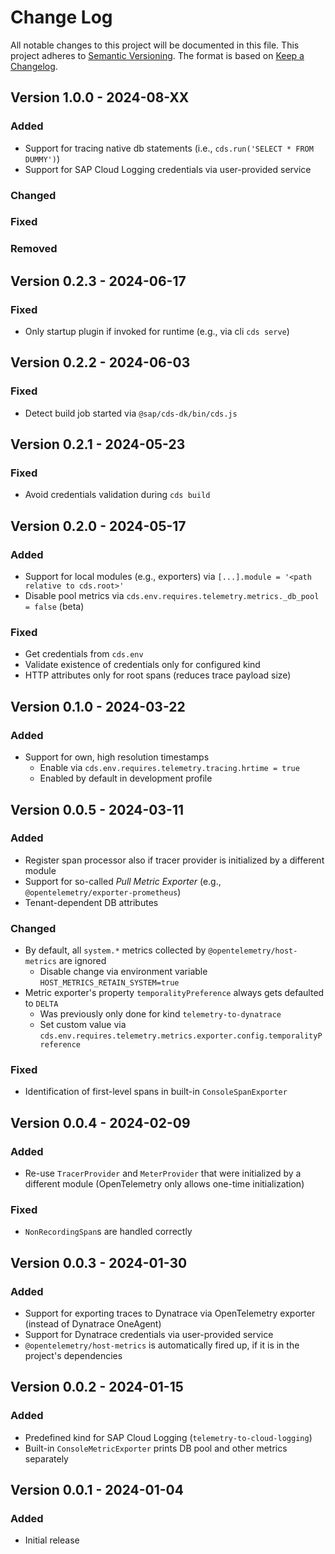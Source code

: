# Change Log

All notable changes to this project will be documented in this file.
This project adheres to [Semantic Versioning](http://semver.org/).
The format is based on [Keep a Changelog](http://keepachangelog.com/).

## Version 1.0.0 - 2024-08-XX

### Added

- Support for tracing native db statements (i.e., `cds.run('SELECT * FROM DUMMY')`)
- Support for SAP Cloud Logging credentials via user-provided service

### Changed

### Fixed

### Removed

## Version 0.2.3 - 2024-06-17

### Fixed

- Only startup plugin if invoked for runtime (e.g., via cli `cds serve`)

## Version 0.2.2 - 2024-06-03

### Fixed

- Detect build job started via `@sap/cds-dk/bin/cds.js`

## Version 0.2.1 - 2024-05-23

### Fixed

- Avoid credentials validation during `cds build`

## Version 0.2.0 - 2024-05-17

### Added

- Support for local modules (e.g., exporters) via `[...].module = '<path relative to cds.root>'`
- Disable pool metrics via `cds.env.requires.telemetry.metrics._db_pool = false` (beta)

### Fixed

- Get credentials from `cds.env`
- Validate existence of credentials only for configured kind
- HTTP attributes only for root spans (reduces trace payload size)

## Version 0.1.0 - 2024-03-22

### Added

- Support for own, high resolution timestamps
  + Enable via `cds.env.requires.telemetry.tracing.hrtime = true`
  + Enabled by default in development profile

## Version 0.0.5 - 2024-03-11

### Added

- Register span processor also if tracer provider is initialized by a different module
- Support for so-called _Pull Metric Exporter_ (e.g., `@opentelemetry/exporter-prometheus`)
- Tenant-dependent DB attributes

### Changed

- By default, all `system.*` metrics collected by `@opentelemetry/host-metrics` are ignored
  + Disable change via environment variable `HOST_METRICS_RETAIN_SYSTEM=true`
- Metric exporter's property `temporalityPreference` always gets defaulted to `DELTA`
  + Was previously only done for kind `telemetry-to-dynatrace`
  + Set custom value via `cds.env.requires.telemetry.metrics.exporter.config.temporalityPreference`

### Fixed

- Identification of first-level spans in built-in `ConsoleSpanExporter`

## Version 0.0.4 - 2024-02-09

### Added

- Re-use `TracerProvider` and `MeterProvider` that were initialized by a different module (OpenTelemetry only allows one-time initialization)

### Fixed

- `NonRecordingSpan`s are handled correctly

## Version 0.0.3 - 2024-01-30

### Added

- Support for exporting traces to Dynatrace via OpenTelemetry exporter (instead of Dynatrace OneAgent)
- Support for Dynatrace credentials via user-provided service
- `@opentelemetry/host-metrics` is automatically fired up, if it is in the project's dependencies

## Version 0.0.2 - 2024-01-15

### Added

- Predefined kind for SAP Cloud Logging (`telemetry-to-cloud-logging`)
- Built-in `ConsoleMetricExporter` prints DB pool and other metrics separately

## Version 0.0.1 - 2024-01-04

### Added

- Initial release
